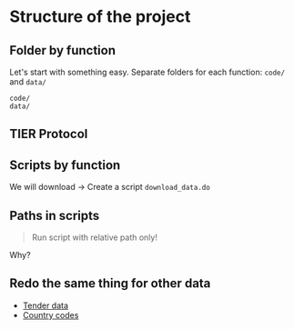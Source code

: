 # Structure of the project

## Folder by function

Let's start with something easy. Separate folders for each function: `code/` and `data/`

```{.bash}
code/
data/
```

## TIER Protocol


## Scripts by function

We will download -> Create a script `download_data.do`

## Paths in scripts

> Run script with relative path only!

Why?

## Redo the same thing for other data

- [Tender data](https://data.europa.eu/euodp/en/data/dataset/ted-csv)
- [Country codes](https://datahub.io/core/country-codes)

